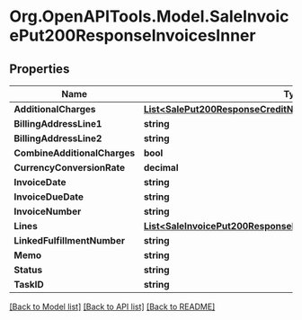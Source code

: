 # Org.OpenAPITools.Model.SaleInvoicePut200ResponseInvoicesInner

## Properties

Name | Type | Description | Notes
------------ | ------------- | ------------- | -------------
**AdditionalCharges** | [**List&lt;SalePut200ResponseCreditNotesInnerAdditionalChargesInner&gt;**](SalePut200ResponseCreditNotesInnerAdditionalChargesInner.md) |  | [optional] 
**BillingAddressLine1** | **string** |  | [optional] 
**BillingAddressLine2** | **string** |  | [optional] 
**CombineAdditionalCharges** | **bool** |  | [optional] 
**CurrencyConversionRate** | **decimal** |  | [optional] 
**InvoiceDate** | **string** |  | [optional] 
**InvoiceDueDate** | **string** |  | [optional] 
**InvoiceNumber** | **string** |  | [optional] 
**Lines** | [**List&lt;SaleInvoicePut200ResponseInvoicesInnerLinesInner&gt;**](SaleInvoicePut200ResponseInvoicesInnerLinesInner.md) |  | [optional] 
**LinkedFulfillmentNumber** | **string** |  | [optional] 
**Memo** | **string** |  | [optional] 
**Status** | **string** |  | [optional] 
**TaskID** | **string** |  | [optional] 

[[Back to Model list]](../README.md#documentation-for-models) [[Back to API list]](../README.md#documentation-for-api-endpoints) [[Back to README]](../README.md)

